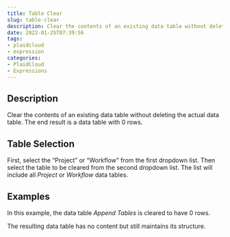```yaml
---
title: Table Clear
slug: table-clear
description: Clear the contents of an existing data table without deleting the actual data table
date: 2022-01-25T07:39:56
tags:
- plaidcloud
- expression
categories:
- PlaidCloud
- Expressions
---
```


## Description


Clear the contents of an existing data table without deleting the actual data table. The end result is a data table with 0 rows.



## Table Selection


First, select the “Project” or “Workflow” from the first dropdown list. Then select the table to be cleared from the second dropdown list. The list will include all *Project* or *Workflow* data tables.







## Examples


In this example, the data table *Append Tables* is cleared to have 0 rows.


The resulting data table has no content but still maintains its structure.

